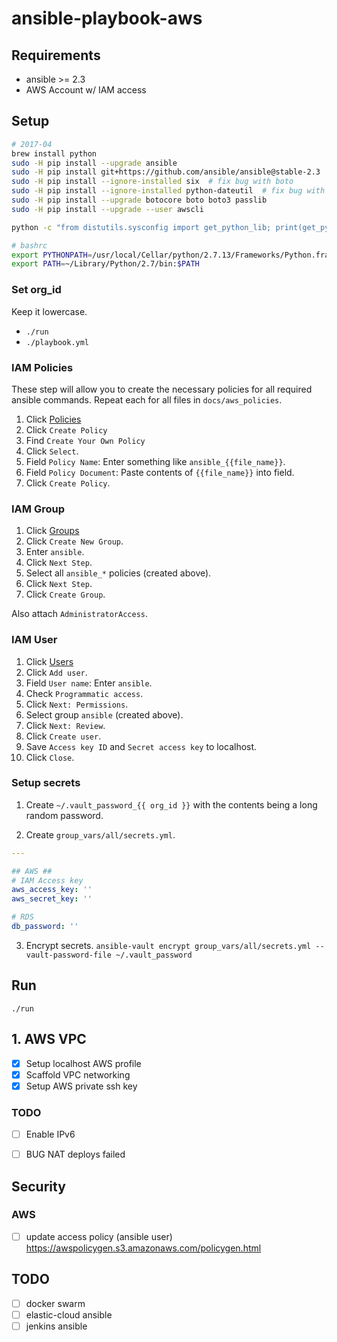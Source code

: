 # ansible-playbook-aws

## Requirements
- ansible >= 2.3
- AWS Account w/ IAM access

## Setup
```bash
# 2017-04
brew install python
sudo -H pip install --upgrade ansible
sudo -H pip install git+https://github.com/ansible/ansible@stable-2.3	# not released yet
sudo -H pip install --ignore-installed six	# fix bug with boto
sudo -H pip install --ignore-installed python-dateutil	# fix bug with botocore
sudo -H pip install --upgrade botocore boto boto3 passlib
sudo -H pip install --upgrade --user awscli

python -c "from distutils.sysconfig import get_python_lib; print(get_python_lib())"

# bashrc
export PYTHONPATH=/usr/local/Cellar/python/2.7.13/Frameworks/Python.framework/Versions/2.7/lib/python2.7/site-packages
export PATH=~/Library/Python/2.7/bin:$PATH

```

### Set org_id
Keep it lowercase.
- `./run`
- `./playbook.yml`

### IAM Policies
These step will allow you to create the necessary policies for all required ansible commands.
Repeat each for all files in `docs/aws_policies`.

1. Click [Policies](https://console.aws.amazon.com/iam/home#/policies) 
1. Click `Create Policy` 
1. Find `Create Your Own Policy`
1. Click `Select`.
1. Field `Policy Name`: Enter something like `ansible_{{file_name}}`.
1. Field `Policy Document`: Paste contents of `{{file_name}}` into field.
1. Click `Create Policy`.

### IAM Group

1. Click [Groups](https://console.aws.amazon.com/iam/home#/groups) 
1. Click `Create New Group`.
1. Enter `ansible`.
1. Click `Next Step`.
1. Select all `ansible_*` policies (created above).
1. Click `Next Step`.
1. Click `Create Group`.

Also attach `AdministratorAccess`.

### IAM User

1. Click [Users](https://console.aws.amazon.com/iam/home#/users)
1. Click `Add user`.
1. Field `User name`: Enter `ansible`.
1. Check `Programmatic access`.
1. Click `Next: Permissions`.
1. Select group `ansible` (created above).
1. Click `Next: Review`.
1. Click `Create user`.
1. Save `Access key ID` and `Secret access key` to localhost.
1. Click `Close`.

### Setup secrets
1. Create `~/.vault_password_{{ org_id }}` with the contents being a long random password.

2. Create `group_vars/all/secrets.yml`.

```yml
---

## AWS ##
# IAM Access key
aws_access_key: ''
aws_secret_key: ''

# RDS
db_password: ''
```

3. Encrypt secrets. `ansible-vault encrypt group_vars/all/secrets.yml --vault-password-file ~/.vault_password`

## Run
`./run`

## 1. AWS VPC
- [x] Setup localhost AWS profile
- [x] Scaffold VPC networking
- [x] Setup AWS private ssh key

### TODO
- [ ] Enable IPv6
- [ ] BUG NAT deploys failed


## Security
### AWS
- [ ] update access policy (ansible user) https://awspolicygen.s3.amazonaws.com/policygen.html


## TODO
- [ ] docker swarm
- [ ] elastic-cloud ansible
- [ ] jenkins ansible